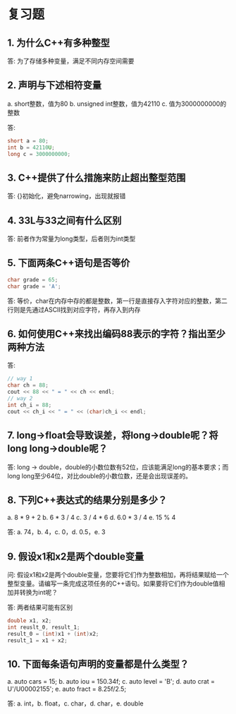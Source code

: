 # 复习题

## 1. 为什么C++有多种整型

答: 为了存储多种变量，满足不同内存空间需要

## 2. 声明与下述相符变量

a. short整数，值为80
b. unsigned int整数，值为42110
c. 值为3000000000的整数

答:

```c++
short a = 80;
int b = 42110U;
long c = 3000000000;
```

## 3. C++提供了什么措施来防止超出整型范围

答: {}初始化，避免narrowing，出现就报错

## 4. 33L与33之间有什么区别

答: 前者作为常量为long类型，后者则为int类型

## 5. 下面两条C++语句是否等价

```c++
char grade = 65;
char grade = 'A';
```

答: 等价，char在内存中存的都是整数，第一行是直接存入字符对应的整数，第二行则是先通过ASCII找到对应字符，再存入到内存

## 6. 如何使用C++来找出编码88表示的字符？指出至少两种方法

答:

```c++
// way 1
char ch = 88;
cout << 88 << " = " << ch << endl;
// way 2
int ch_i = 88;
cout << ch_i << " = " << (char)ch_i << endl;
```

## 7. long->float会导致误差，将long->double呢？将long long->double呢？

答: long -> double，double的小数位数有52位，应该能满足long的基本要求；而long long至少64位，对比double的小数位数，还是会出现误差的。

## 8. 下列C++表达式的结果分别是多少？

a. 8 \* 9 + 2
b. 6 \* 3 / 4
c. 3 / 4 \* 6
d. 6.0 \* 3 / 4
e. 15 % 4

答: a. 74，b. 4，c. 0，d. 0.5，e. 3

## 9. 假设x1和x2是两个double变量

问: 假设x1和x2是两个double变量，您要将它们作为整数相加，再将结果赋给一个整型变量。请编写一条完成这项任务的C++语句。如果要将它们作为double值相加并转换为int呢？

答: 两者结果可能有区别

```c++
double x1, x2;
int reuslt_0, result_1;
result_0 = (int)x1 + (int)x2;
result_1 = x1 + x2; 
```

## 10. 下面每条语句声明的变量都是什么类型？

a. auto cars = 15;
b. auto iou = 150.34f;
c. auto level = 'B';
d. auto crat = U'/U00002155';
e. auto fract = 8.25f/2.5;

答: a. int，b. float，c. char，d. char，e. double
